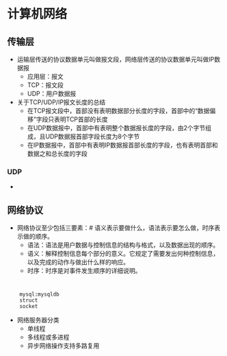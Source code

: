 # 计算机网络
## 传输层
- 运输层传送的协议数据单元叫做报文段，网络层传送的协议数据单元叫做IP数据报
	- 应用层：报文
	- TCP：报文段
	- UDP：用户数据报
- 关于TCP/UDP/IP报文长度的总结
	- 在TCP报文段中，首部没有表明数据部分长度的字段，首部中的“数据偏移”字段只表明TCP首部的长度
	- 在UDP数据报中，首部中有表明整个数据报长度的字段，由2个字节组成，且UDP数据报首部字段长度为8个字节
	- 在IP数据报中，首部中有表明IP数据报首部长度的字段，也有表明首部和数据之和总长度的字段

### UDP
- 





## 网络协议
- 网络协议至少包括三要素：# 语义表示要做什么，语法表示要怎么做，时序表示做的顺序。
	- 语法：语法是用户数据与控制信息的结构与格式，以及数据出现的顺序。
	- 语义：解释控制信息每个部分的意义。它规定了需要发出何种控制信息，以及完成的动作与做出什么样的响应。
	- 时序：时序是对事件发生顺序的详细说明。
	

#
        mysql:mysqldb
        struct
        socket
        

- 网络服务器分类
	- 单线程
	- 多线程或多进程
	- 异步网络操作支持多路复用
